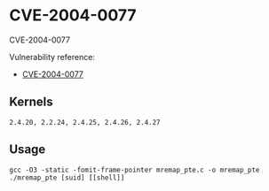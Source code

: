 # CVE-2004-0077

CVE-2004-0077

Vulnerability reference:
 * [CVE-2004-0077](http://www.exploit-db.com/exploits/160/)  

## Kernels
```
2.4.20, 2.2.24, 2.4.25, 2.4.26, 2.4.27
```   

## Usage
```
gcc -O3 -static -fomit-frame-pointer mremap_pte.c -o mremap_pte
./mremap_pte [suid] [[shell]]
```  


